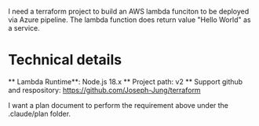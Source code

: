 I need a terraform project to build an AWS lambda funciton to be deployed via Azure pipeline. The lambda function does return value "Hello World" as a service. 

# Technical details
** Lambda Runtime**: Node.js 18.x
** Project path: v2
** Support github and respository: https://github.com/Joseph-Jung/terraform

I want a plan document to perform the requirement above under the .claude/plan folder. 